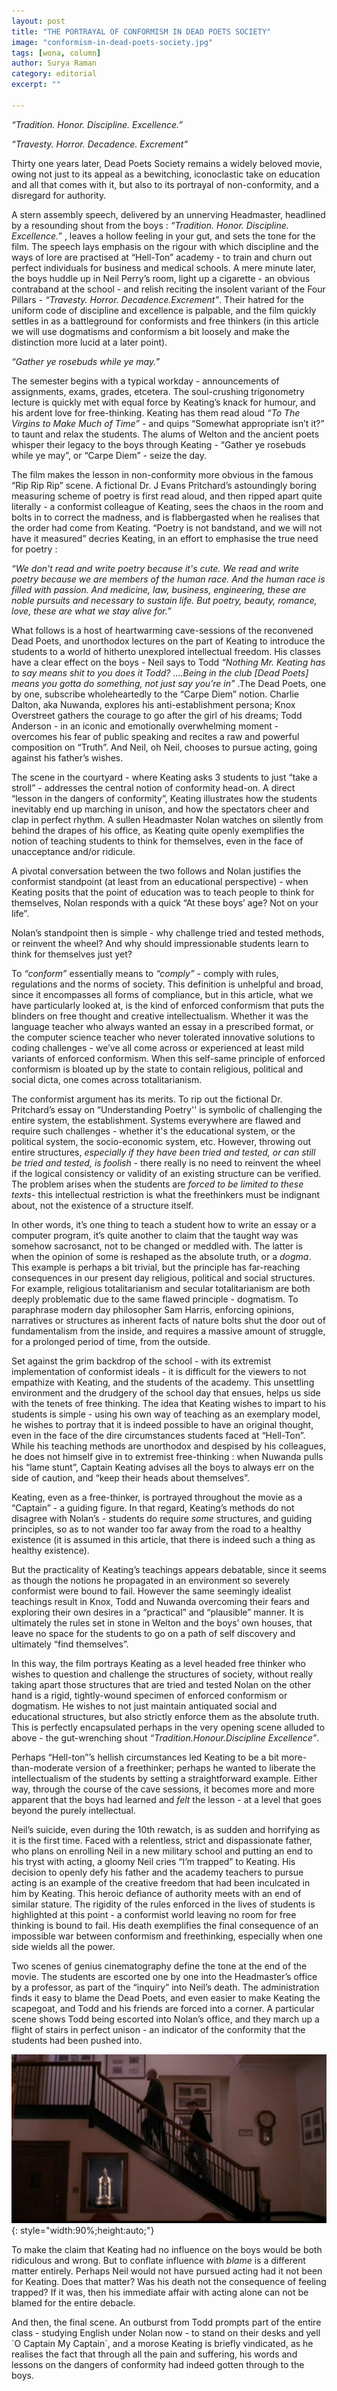 ```yaml
---
layout: post
title: "THE PORTRAYAL OF CONFORMISM IN DEAD POETS SOCIETY"
image: "conformism-in-dead-poets-society.jpg"
tags: [wona, column]
author: Surya Raman 
category: editorial
excerpt: ""

---
```

*“Tradition. Honor. Discipline. Excellence.”*

*“Travesty. Horror. Decadence. Excrement”*

Thirty one years later, Dead Poets Society remains a widely beloved movie, owing not just to its appeal as a bewitching,  iconoclastic take on education and all that comes with it, but also to its portrayal of non-conformity, and a disregard for authority. 

A stern assembly speech, delivered by an unnerving Headmaster, headlined by a resounding shout from the boys : *“Tradition. Honor. Discipline. Excellence.”* , leaves a hollow feeling in your gut, and sets the tone for the film. The speech lays emphasis on the rigour with which discipline and the ways of lore are practised at “Hell-Ton” academy - to train and churn out perfect individuals for business and medical schools. A mere minute later, the boys huddle up in Neil Perry’s room, light up a cigarette - an obvious contraband at the school - and relish reciting the insolent variant of the Four Pillars - *“Travesty. Horror. Decadence.Excrement”*. Their hatred for the uniform code of discipline and excellence is palpable, and the film quickly settles in as a battleground for conformists and free thinkers (in this article we will use dogmatisms and conformism a bit loosely and make the distinction more lucid at a later point).

*“Gather ye rosebuds while ye may.”*

The semester begins with a typical workday - announcements of assignments, exams, grades, etcetera. The soul-crushing trigonometry lecture is quickly met with equal force by Keating’s knack for humour, and his ardent love for free-thinking. Keating has them read aloud *“To The Virgins to Make Much of Time”* - and quips “Somewhat appropriate isn’t it?”  to taunt and relax the students. The alums of Welton and the ancient poets whisper their legacy to the boys through Keating - “Gather ye rosebuds while ye may”, or “Carpe Diem” - seize the day.

The film makes the lesson in non-conformity more obvious in the famous “Rip Rip Rip” scene. A fictional Dr. J Evans Pritchard’s astoundingly boring measuring scheme of poetry is first read aloud, and then ripped apart quite literally - a conformist colleague of Keating, sees the chaos in the room and bolts in to correct the madness, and is flabbergasted when he realises that the order had come from Keating. “Poetry is not bandstand, and we will not have it measured” decries Keating, in an effort to emphasise the true need for poetry :


*“We don't read and write poetry because it's cute. We read and write poetry because we are members of the human race. And the human race is filled with passion. And medicine, law, business, engineering, these are noble pursuits and necessary to sustain life. But poetry, beauty, romance, love, these are what we stay alive for.”* 
 
What follows is a host of heartwarming cave-sessions of the reconvened Dead Poets, and unorthodox lectures on the part of Keating to introduce the students to a world of hitherto unexplored intellectual freedom. His classes have a clear effect on the boys - Neil says to Todd  *“Nothing Mr. Keating has to say means shit to you does it Todd? ….Being in the club [Dead Poets] means you gotta do something, not just say you’re in”* .The Dead Poets, one by one, subscribe wholeheartedly to the “Carpe Diem” notion. Charlie Dalton, aka Nuwanda, explores his anti-establishment persona; Knox Overstreet gathers the courage to go after the girl of his dreams; Todd Anderson - in an iconic and emotionally overwhelming moment - overcomes his fear of public speaking and recites a raw and powerful composition on “Truth”. And Neil, oh Neil, chooses to pursue acting, going against his father’s wishes. 

The scene in the courtyard - where Keating asks 3 students to just “take a stroll” - addresses the central notion of conformity head-on. A direct “lesson in the dangers of conformity”, Keating illustrates how the students inevitably end up marching in unison, and how the spectators cheer and clap in perfect rhythm.  A sullen Headmaster Nolan watches on silently from behind the drapes of his office, as Keating quite openly exemplifies the notion of  teaching students to think for themselves, even in the face of unacceptance and/or ridicule. 

A pivotal conversation between the two follows and Nolan justifies the conformist standpoint (at least from an educational perspective) - when Keating posits that the point of education was to teach people to think for themselves, Nolan responds with a quick “At these boys’ age? Not on your life”. 

Nolan’s standpoint then is simple - why challenge tried and tested methods, or reinvent the wheel? And why should impressionable students learn to think for themselves just yet? 

To *“conform”* essentially means to *“comply”* - comply with rules, regulations and the norms of society. This definition is unhelpful and broad, since it encompasses all forms of compliance, but in this article, what we have particularly looked at, is the kind of enforced conformism that puts the blinders on free thought and creative intellectualism. Whether it was the language teacher who always wanted an essay in a prescribed format, or the computer science teacher who never tolerated innovative solutions to coding challenges - we’ve all come across or experienced at least mild variants of enforced conformism. When this self-same principle of enforced conformism is bloated up by the state to contain religious, political and social dicta, one comes across totalitarianism.

The conformist argument has its merits. To rip out the fictional Dr. Pritchard’s essay on “Understanding Poetry'' is symbolic of challenging the entire system, the establishment. Systems everywhere are flawed and require such challenges - whether it's the educational system, or the political system, the socio-economic system, etc.  However, throwing out entire structures, *especially if they have been tried and tested, or can still be tried and tested, is foolish -* there really is no need to reinvent the wheel if the logical consistency or validity of an existing structure can be verified. The problem arises when the students are *forced to be limited to these texts*- this intellectual restriction is what the freethinkers must be indignant about, not the existence of a structure itself.

In other words, it’s one thing to teach a student how to write an essay or a computer program, it’s quite another to claim that the taught way was somehow sacrosanct, not to be changed or meddled with. The latter is when the opinion of some is reshaped as the absolute truth, or a *dogma*. This example is perhaps a bit trivial, but the principle has far-reaching consequences in our present day religious, political and social structures. For example, religious totalitarianism and secular totalitarianism are both deeply problematic due to the same flawed principle - dogmatism. To paraphrase modern day philosopher Sam Harris, enforcing opinions, narratives or structures as inherent facts of nature bolts shut the door out of fundamentalism from the inside, and requires a massive amount of struggle, for a prolonged period of time, from the outside. 
 
Set against the grim backdrop of the school - with its extremist implementation of conformist ideals - it is difficult for the viewers to not empathize with Keating, and  the students of the academy. This unsettling environment and the drudgery of the school day that ensues, helps us side with the tenets of free thinking. The idea that Keating wishes to impart to his students is simple - using his own way of teaching as an exemplary model, he wishes to portray that it is indeed possible to have an original thought, even in the face of the dire circumstances students faced at “Hell-Ton”.  While his teaching methods are unorthodox and despised by his colleagues, he does not himself give in to extremist free-thinking : when Nuwanda pulls his “lame stunt”, Captain Keating advises all the boys to always err on the side of caution, and “keep their heads about themselves”. 

Keating, even as a free-thinker, is portrayed throughout the movie as a “Captain” - a guiding figure. In that regard, Keating’s methods do not disagree with Nolan’s - students do require *some* structures, and guiding principles, so as to not wander too far away from the road to a healthy existence (it is assumed in this article, that there is indeed such a thing as healthy existence). 

But the practicality of Keating’s teachings appears debatable, since it seems as though the notions he propagated in an environment so severely conformist were bound to fail. However the same seemingly idealist teachings result in Knox, Todd and Nuwanda overcoming their fears and exploring their own desires in a “practical” and “plausible” manner. It is ultimately the rules set in stone in Welton and the boys’ own houses,  that leave no space for the students to go on a path of self discovery and ultimately “find themselves”.  

In this way, the film portrays Keating as a level headed free thinker who wishes to question and challenge the structures of society, without really taking apart those structures that are tried and tested Nolan on the other hand is a rigid, tightly-wound specimen of enforced conformism or dogmatism. He wishes to not just maintain antiquated social and educational structures, but also strictly enforce them as the absolute truth. This is perfectly encapsulated perhaps in the very opening scene alluded to above - the gut-wrenching shout *“Tradition.Honour.Discipline Excellence”*. 

Perhaps “Hell-ton”’s hellish circumstances led Keating to be a bit more-than-moderate version of a freethinker; perhaps he wanted to liberate the intellectualism of the students by setting a straightforward example. Either way, through the course of the cave sessions, it becomes more and more apparent that the boys had learned and *felt* the lesson - at a level that goes beyond the purely intellectual.

Neil’s suicide, even during the 10th rewatch, is as sudden and horrifying as it is the first time. Faced with a relentless, strict and dispassionate father, who plans on enrolling Neil in a new military school and putting an end to his tryst with acting, a gloomy Neil cries “I’m trapped” to Keating. His decision to openly defy his father and the academy teachers to pursue acting is an example of the creative freedom that had been inculcated in him by Keating. This heroic defiance of authority meets with an end of similar stature. The rigidity of the rules enforced in the lives of students is highlighted at this point - a conformist world leaving no room for free thinking is bound to fail. His death exemplifies the final consequence of an impossible war between conformism and freethinking, especially when one side wields all the power.

Two scenes of genius cinematography define the tone at the end of the movie. The students are escorted one by one into the Headmaster’s office by a professor, as part of the “inquiry” into Neil’s death. The administration finds it easy to blame the Dead Poets, and even easier to make Keating the scapegoat, and Todd and his friends are forced into a corner. A particular scene shows Todd being escorted into Nolan’s office, and they march up a flight of stairs in perfect unison - an indicator of the conformity that the students had been pushed into.

![pic0](/images/posts/conformism_2.png){: style="width:90%;height:auto;"}

To make the claim that Keating had no influence on the boys would be both ridiculous and wrong. But to conflate influence with *blame* is a different matter entirely. Perhaps Neil would not have pursued acting had it not been for Keating. Does that matter? Was his death not the consequence of feeling trapped? If it was, then his immediate affair with acting alone can not be blamed for the entire debacle. 

And then, the final scene. An outburst from Todd prompts part of the entire class - studying English under Nolan now - to stand on their desks and yell \`O Captain My Captain`, and a morose Keating is briefly vindicated, as he realises the fact that through all the pain and suffering, his words and lessons on the dangers of conformity had indeed gotten through to the boys.